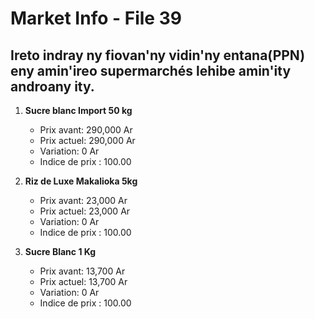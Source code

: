 # Market Info - File 39

## Ireto indray ny fiovan'ny vidin'ny entana(PPN) eny amin'ireo supermarchés lehibe amin'ity androany ity.

1. **Sucre blanc Import 50 kg**
   - Prix avant: 290,000 Ar
   - Prix actuel: 290,000 Ar
   - Variation: 0 Ar
   - Indice de prix : 100.00

2. **Riz de Luxe Makalioka 5kg**
   - Prix avant: 23,000 Ar
   - Prix actuel: 23,000 Ar
   - Variation: 0 Ar
   - Indice de prix : 100.00

3. **Sucre Blanc 1 Kg**
   - Prix avant: 13,700 Ar
   - Prix actuel: 13,700 Ar
   - Variation: 0 Ar
   - Indice de prix : 100.00

